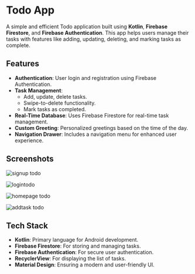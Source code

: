 # Todo App

A simple and efficient Todo application built using **Kotlin**, **Firebase Firestore**, and **Firebase Authentication**. This app helps users manage their tasks with features like adding, updating, deleting, and marking tasks as complete.

## **Features**
- **Authentication**: User login and registration using Firebase Authentication.
- **Task Management**: 
  - Add, update, delete tasks.
  - Swipe-to-delete functionality.
  - Mark tasks as completed.
- **Real-Time Database**: Uses Firebase Firestore for real-time task management.
- **Custom Greeting**: Personalized greetings based on the time of the day.
- **Navigation Drawer**: Includes a navigation menu for enhanced user experience.

## **Screenshots**
![signup todo](https://github.com/user-attachments/assets/59a1f16d-388f-4c7f-a230-cc237383979b)

![logintodo](https://github.com/user-attachments/assets/c6dd8758-38a8-4ccf-9284-7a6b2c6476d5)

![homepage todo](https://github.com/user-attachments/assets/0f5c560a-d8e0-4fa2-88d2-987737ce615f)

![addtask todo](https://github.com/user-attachments/assets/89695832-3a06-4363-be7a-a18f5064782c)

## **Tech Stack**
- **Kotlin**: Primary language for Android development.
- **Firebase Firestore**: For storing and managing tasks.
- **Firebase Authentication**: For secure user authentication.
- **RecyclerView**: For displaying the list of tasks.
- **Material Design**: Ensuring a modern and user-friendly UI.
